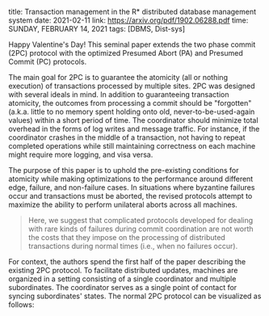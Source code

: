title: Transaction management in the R* distributed database management system
date: 2021-02-11
link: https://arxiv.org/pdf/1902.06288.pdf
time: SUNDAY, FEBRUARY 14, 2021
tags: [DBMS, Dist-sys]

Happy Valentine's Day! This seminal paper extends the two phase commit (2PC) protocol with the optimized Presumed Abort (PA) and Presumed Commit (PC) protocols.

The main goal for 2PC is to guarantee the atomicity (all or nothing execution) of transactions processed by multiple sites. 2PC was designed with several ideals in mind. In addition to guaranteeing transaction atomicity, the outcomes from processing a commit should be "forgotten" (a.k.a. little to no memory spent holding onto old, never-to-be-used-again values) within a short period of time. The coordinator should minimize total overhead in the forms of log writes and message traffic. For instance, if the coordinator crashes in the middle of a transaction, not having to repeat completed operations while still maintaining correctness on each machine might require more logging, and visa versa.

The purpose of this paper is to uphold the pre-existing conditions for atomicity while making optimizations to the performance around different edge, failure, and non-failure cases. In situations where byzantine failures occur and transactions must be aborted, the revised protocols attempt to maximize the ability to perform unilateral aborts across all machines. 

> Here, we suggest that complicated protocols developed for dealing with rare kinds of failures during commit coordination are not worth the costs that they impose on the processing of distributed transactions during normal times (i.e., when no failures occur).

For context, the authors spend the first half of the paper describing the existing 2PC protocol. To facilitate distributed updates, machines are organized in a setting consisting of a single coordinator and multiple subordinates. The coordinator serves as a single point of contact for syncing subordinates' states. The normal 2PC protocol can be visualized as follows:

